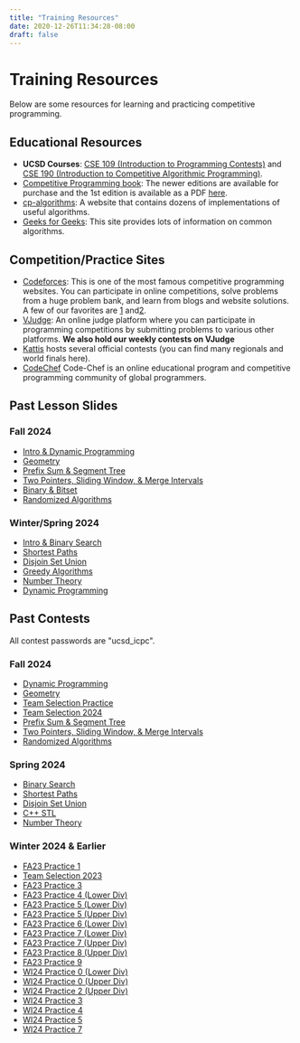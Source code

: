 ```yaml
---
title: "Training Resources"
date: 2020-12-26T11:34:28-08:00
draft: false
---
```


# Training Resources

Below are some resources for learning and practicing competitive programming.

## Educational Resources

- **UCSD Courses**: [CSE 109 (Introduction to Programming Contests)](https://shangjingbo1226.github.io/teaching/2022-spring-CSE109) and
  [CSE 190 (Introduction to Competitive Algorithmic Programming)](https://shangjingbo1226.github.io/2020-winter-CSE190-CAP).
- [Competitive Programming book](https://cpbook.net/): The newer editions are
  available for purchase and the 1st edition is available as a PDF
  [here](https://www.comp.nus.edu.sg/~stevenha/myteaching/competitive_programming/cp1.pdf).
- [cp-algorithms](https://cp-algorithms.com/): A website that contains dozens of implementations of useful algorithms.
- [Geeks for Geeks](https://www.geeksforgeeks.org/): This site provides lots of information on common algorithms.

## Competition/Practice Sites

- [Codeforces](https://codeforces.com): This is one of the most famous competitive programming websites.
  You can participate in online competitions, solve problems from a huge problem bank, and learn from blogs and website solutions. A few of our favorites are
  [1](https://codeforces.com/blog/entry/57282) and[2](https://codeforces.com/blog/entry/55274).
- [VJudge](https://vjudge.net/): An online judge platform where you can participate in programming competitions by submitting problems to various other platforms. **We also hold our weekly contests on VJudge**
- [Kattis](https://open.kattis.com) hosts several official contests (you can find many regionals and world finals here).
- [CodeChef](https://www.codechef.com/) Code-Chef is an online educational program and competitive programming community of global programmers.

## Past Lesson Slides

### Fall 2024

- [Intro & Dynamic Programming](/slides/intro_and_dp.pdf)
- [Geometry](/slides/geometry_lesson.pdf)
- [Prefix Sum & Segment Tree](/slides/prefix_sum_segment_tree_lesson.pdf)
- [Two Pointers, Sliding Window, & Merge Intervals](/slides/two_pointers_lesson.pdf)
- [Binary & Bitset](/slides/binary_bitset_lesson.pdf)
- [Randomized Algorithms](/slides/randomized_algorithms_lesson.pdf)

### Winter/Spring 2024

- [Intro & Binary Search](/slides/binary_search_lesson.pdf)
- [Shortest Paths](/slides/shortest_paths_lesson.pdf)
- [Disjoin Set Union](/slides/dsu_lesson.pdf)
- [Greedy Algorithms](/slides/greedy_lesson.pdf)
- [Number Theory](/slides/number_theory_lesson.pdf)
- [Dynamic Programming](/slides/dp_lesson.pdf)

## Past Contests

All contest passwords are "ucsd_icpc".

### Fall 2024

- [Dynamic Programming](https://vjudge.net/contest/661444)
- [Geometry](https://vjudge.net/contest/662497)
- [Team Selection Practice](https://vjudge.net/contest/663329)
- [Team Selection 2024](https://vjudge.net/contest/665193)
- [Prefix Sum & Segment Tree](https://vjudge.net/contest/665737)
- [Two Pointers, Sliding Window, & Merge Intervals](https://vjudge.net/contest/667415)
- [Randomized Algorithms](https://vjudge.net/contest/672670)

### Spring 2024

- [Binary Search](https://vjudge.net/contest/621771)
- [Shortest Paths](https://vjudge.net/contest/622365)
- [Disjoin Set Union](https://vjudge.net/contest/624456)
- [C++ STL](https://vjudge.net/contest/625434)
- [Number Theory](https://vjudge.net/contest/627246)

### Winter 2024 & Earlier

- [FA23 Practice 1](https://vjudge.net/contest/586637)
- [Team Selection 2023](https://vjudge.net/contest/587899)
- [FA23 Practice 3](https://vjudge.net/contest/588341)
- [FA23 Practice 4 (Lower Div)](https://vjudge.net/contest/589808)
- [FA23 Practice 5 (Lower Div)](https://vjudge.net/contest/591341)
- [FA23 Practice 5 (Upper Div)](https://vjudge.net/contest/591342)
- [FA23 Practice 6 (Lower Div)](https://vjudge.net/contest/592939)
- [FA23 Practice 7 (Lower Div)](https://vjudge.net/contest/594332)
- [FA23 Practice 7 (Upper Div)](https://vjudge.net/contest/594331)
- [FA23 Practice 8 (Upper Div)](https://vjudge.net/contest/595648)
- [FA23 Practice 9](https://vjudge.net/contest/597007)
- [WI24 Practice 0 (Lower Div)](https://vjudge.net/contest/604358)
- [WI24 Practice 0 (Upper Div)](https://vjudge.net/contest/604357)
- [WI24 Practice 2 (Upper Div)](https://vjudge.net/contest/605846)
- [WI24 Practice 3](https://vjudge.net/contest/607302)
- [WI24 Practice 4](https://vjudge.net/contest/608751)
- [WI24 Practice 5](https://vjudge.net/contest/609895)
- [WI24 Practice 7](https://vjudge.net/contest/611255)
